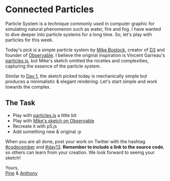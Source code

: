 # Connected Particles

Particle System is a technique commonly used in computer graphic for simulating natural phenomenon such as water, fire and fog. I have wanted to dive deeper into particle systems for a long time. So, let's play with particles for this week.

Today's pick is a simple particle system by [Mike Bostock](https://en.wikipedia.org/wiki/Mike_Bostock), creator of [D3](https://d3js.org) and founder of [Observable](https://observablehq.com). I believe the original inspiration is Vincent Garreau's [particles.js](https://github.com/VincentGarreau/particles.js), but Mike's sketch omitted the niceties and complexities, capturing the essence of the particle system.

Similar to [Day 1](https://codecember.ink/2020/1), the sketch picked today is mechanically simple but produces a minimalistic & elegant rendering. Let's start simple and work towards the complex.

<sketch-day-13 />

## The Task

- Play with [particles.js](http://vincentgarreau.com/particles.js/) a little bit
- Play with [Mike's sketch on Observable](https://observablehq.com/@mbostock/connected-particles-iii)
- Recreate it with p5.js
- Add something new & original :p

When you are all done, post your work on Twitter with the hashtag [#codecember](https://twitter.com/hashtag/codecember) and [#day13](https://twitter.com/hashtag/day13). **Remember to include a link to the source code**, so others can learn from your creation. We look forward to seeing your sketch!

Yours, <br>
[Pine](https://twitter.com/octref) & [Anthony](https://twitter.com/antfu7)
